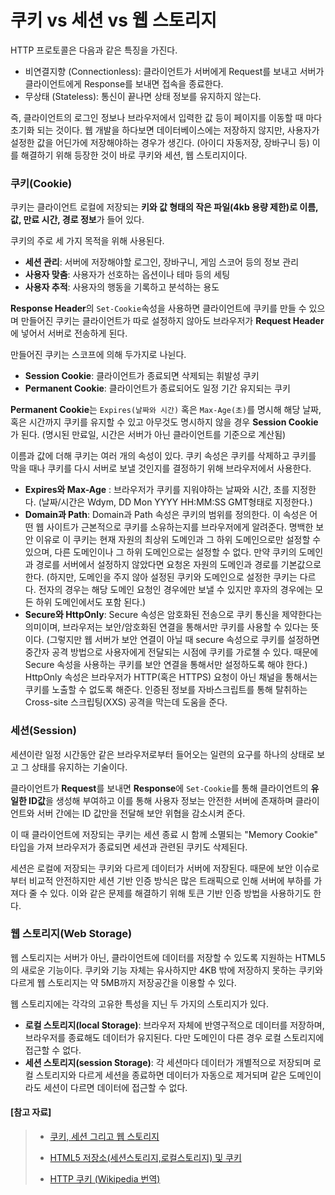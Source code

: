 # 쿠키 vs 세션 vs 웹 스토리지

HTTP 프로토콜은 다음과 같은 특징을 가진다.

- 비연결지향 (Connectionless): 클라이언트가 서버에게 Request를 보내고 서버가 클라이언트에게 Response를 보내면 접속을 종료한다.
- 무상태 (Stateless): 통신이 끝나면 상태 정보를 유지하지 않는다.

즉, 클라이언트의 로그인 정보나 브라우저에서 입력한 값 등이 페이지를 이동할 때 마다 초기화 되는 것이다. 웹 개발을 하다보면 데이터베이스에는 저장하지 않지만, 사용자가 설정한 값을 어딘가에 저장해야하는 경우가 생긴다. (아이디 자동저장, 장바구니 등) 이를 해결하기 위해 등장한 것이 바로 쿠키와 세션, 웹 스토리지이다.





### 쿠키(Cookie)

쿠키는 클라이언트 로컬에 저장되는 **키와 값 형태의 작은 파일(4kb 용량 제한)로 이름, 값, 만료 시간, 경로 정보**가 들어 있다.

쿠키의 주로 세 가지 목적을 위해 사용된다.

- **세션 관리**: 서버에 저장해야할 로그인, 장바구니, 게임 스코어 등의 정보 관리
- **사용자 맞춤**: 사용자가 선호하는 옵션이나 테마 등의 세팅
- **사용자 추적**: 사용자의 행동을 기록하고 분석하는 용도

**Response Header**의 ```Set-Cookie```속성을 사용하면 클라이언트에 쿠키를 만들 수 있으며 만들어진 쿠키는 클라이언트가 따로 설정하지 않아도 브라우저가 **Request Header**에 넣어서 서버로 전송하게 된다.



만들어진 쿠키는 스코프에 의해 두가지로 나뉜다.

- **Session Cookie**: 클라이언트가 종료되면 삭제되는 휘발성 쿠키
- **Permanent Cookie**: 클라이언트가 종료되어도 일정 기간 유지되는 쿠키

**Permanent Cookie**는 ```Expires(날짜와 시간)``` 혹은 ```Max-Age(초)```를 명시해 해당 날짜, 혹은 시간까지 쿠키를 유지할 수 있고 아무것도 명시하지 않을 경우 **Session Cookie**가 된다. (명시된 만료일, 시간은 서버가 아닌 클라이언트를 기준으로 계산됨)



이름과 값에 더해 쿠키는 여러 개의 속성이 있다. 쿠키 속성은 쿠키를 삭제하고 쿠키를 막을 때나 쿠키를 다시 서버로 보낼 것인지를 결정하기 위해 브라우저에서 사용한다.

- **Expires와 Max-Age** : 브라우저가 쿠키를 지워야하는 날짜와 시간, 초를 지정한다. (날짜/시간은 Wdym, DD Mon YYYY HH:MM:SS GMT형태로 지정한다.)
- **Domain과 Path**: Domain과 Path 속성은 쿠키의 범위를 정의한다. 이 속성은 어떤 웹 사이트가 근본적으로 쿠키를 소유하는지를 브라우저에게 알려준다. 명백한 보안 이유로 이 쿠키는 현재 자원의 최상위 도메인과 그 하위 도메인으로만 설정할 수 있으며, 다른 도메인이나 그 하위 도메인으로는 설정할 수 없다. 만약 쿠키의 도메인과 경로를 서버에서 설정하지 않았다면 요청온 자원의 도메인과 경로를 기본값으로 한다. (하지만, 도메인을 주지 않아 설정된 쿠키와 도메인으로 설정한 쿠키는 다르다. 전자의 경우는 해당 도메인 요청인 경우에만 보낼 수 있지만 후자의 경우에는 모든 하위 도메인에서도 포함 된다.)
- **Secure와 HttpOnly**: Secure 속성은 암호화된 전송으로 쿠키 통신을 제약한다는 의미이며, 브라우저는 보안/암호화된 연결을 통해서만 쿠키를 사용할 수 있다는 뜻이다. (그렇지만 웹 서버가 보안 연결이 아닐 때 secure 속성으로 쿠키를 설정하면 중간자 공격 방법으로 사용자에게 전달되는 시점에 쿠키를 가로챌 수 있다. 때문에 Secure 속성을 사용하는 쿠키를 보안 연결을 통해서만 설정하도록 해야 한다.) HttpOnly 속성은 브라우저가 HTTP(혹은 HTTPS) 요청이 아닌 채널을 통해서는 쿠키를 노출할 수 없도록 해준다. 인증된 정보를 자바스크립트를 통해 탈취하는 Cross-site 스크립팅(XXS) 공격을 막는데 도움을 준다.





### 세션(Session)

세션이란 일정 시간동안 같은 브라우저로부터 들어오는 일련의 요구를 하나의 상태로 보고 그 상태를 유지하는 기술이다.

클라이언트가 **Request**를 보내면 **Response**에 ```Set-Cookie```를 통해 클라이언트의 **유일한 ID값**을 생성해 부여하고 이를 통해 사용자 정보는 안전한 서버에 존재하며 클라이언트와 서버 간에는 ID 값만을 전달해 보안 위협을 감소시켜 준다.

이 때 클라이언트에 저장되는 쿠키는 세션 종료 시 함께 소멸되는 "Memory Cookie" 타입을 가져 브라우저가 종료되면 세션과 관련된 쿠키도 삭제된다.

세션은 로컬에 저장되는 쿠키와 다르게 데이터가 서버에 저장된다. 때문에 보안 이슈로부터 비교적 안전하지만 세션 기반 인증 방식은 많은 트래픽으로 인해 서버에 부하를 가져다 줄 수 있다. 이와 같은 문제를 해결하기 위해 토큰 기반 인증 방법을 사용하기도 한다.





### 웹 스토리지(Web Storage)

웹 스토리지는 서버가 아닌, 클라이언트에 데이터를 저장할 수 있도록 지원하는 HTML5의 새로운 기능이다. 쿠키와 기능 자체는 유사하지만 4KB 밖에 저장하지 못하는 쿠키와 다르게 웹 스토리지는 약 5MB까지 저장공간을 이용할 수 있다.

웹 스토리지에는 각각의 고유한 특성을 지닌 두 가지의 스토리지가 있다.

- **로컬 스토리지(local Storage)**: 브라우저 자체에 반영구적으로 데이터를 저장하며, 브라우저를 종료해도 데이터가 유지된다. 다만 도메인이 다른 경우 로컬 스토리지에 접근할 수 없다.
- **세션 스토리지(session Storage)**: 각 세션마다 데이터가 개별적으로 저장되며 로컬 스토리지와 다르게 세션을 종료하면 데이터가 자동으로 제거되며 같은 도메인이라도 세션이 다르면 데이터에 접근할 수 없다.



#### [참고 자료]

> - [쿠키, 세션 그리고 웹 스토리지](https://velog.io/@hellozin/쿠키-세션-그리고-웹-스토리지)
>
> - [HTML5 저장소(세션스토리지,로컬스토리지) 및 쿠키](https://useful-coding-dictionary.tistory.com/entry/HTML-5-저장소세션스토리지로컬스토리지-및-쿠키)
> - [HTTP 쿠키 (Wikipedia 번역)](https://chanwookpark.github.io/cookie/web/번역/2016/02/17/http-cookie-wikipedia/#쿠키-속성)